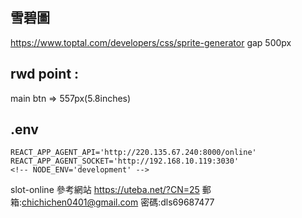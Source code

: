 ## 雪碧圖 
https://www.toptal.com/developers/css/sprite-generator
gap 500px

## rwd point : 
main btn => 557px(5.8inches) 


## .env
```
REACT_APP_AGENT_API='http://220.135.67.240:8000/online'
REACT_APP_AGENT_SOCKET='http://192.168.10.119:3030'
<!-- NODE_ENV='development' -->
```







slot-online
參考網站
https://uteba.net/?CN=25
郵箱:chichichen0401@gmail.com
密碼:dls69687477